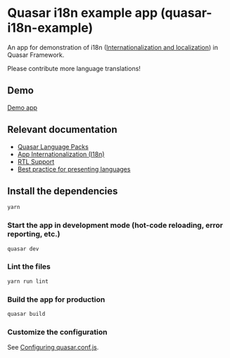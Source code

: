 # Quasar i18n example app (quasar-i18n-example)

An app for demonstration of i18n ([Internationalization and localization](https://en.wikipedia.org/wiki/Internationalization_and_localization)) in Quasar Framework.

Please contribute more language translations!

## Demo
[Demo app](http://quasar-i18.surge.sh/)

## Relevant documentation
- [Quasar Language Packs](https://quasar.dev/options/quasar-language-packs)
- [App Internationalization (I18n)](https://quasar.dev/options/app-internationalization)
- [RTL Support](https://quasar.dev/options/rtl-support)
- [Best practice for presenting languages](http://www.flagsarenotlanguages.com/blog/best-practice-for-presenting-languages/)
## Install the dependencies
```bash
yarn
```

### Start the app in development mode (hot-code reloading, error reporting, etc.)
```bash
quasar dev
```

### Lint the files
```bash
yarn run lint
```

### Build the app for production
```bash
quasar build
```

### Customize the configuration
See [Configuring quasar.conf.js](https://quasar.dev/quasar-cli/quasar-conf-js).
